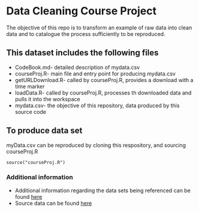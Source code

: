 # Data Cleaning Course Project

The objective of this repo is to transform an example of raw data into clean data and to catalogue the process sufficiently to be reproduced.

## This dataset includes the following files

* CodeBook.md- detailed description of mydata.csv
* courseProj.R- main file and entry point for producing mydata.csv
* getURLDownload.R- called by courseProj.R, provides a download with a time marker
* loadData.R- called by courseProj.R, processes th downloaded data and pulls it into the workspace
* mydata.csv- the objective of this repository, data produced by this source code

## To produce data set

myData.csv can be reproduced by cloning this respository, and sourcing courseProj.R

```
source("courseProj.R")
```

### Additional information

* Additional information regarding the data sets being referenced can be found [here](http://archive.ics.uci.edu/ml/datasets/Human+Activity+Recognition+Using+Smartphones)
* Source data can be found [here](https://d396qusza40orc.cloudfront.net/getdata%2Fprojectfiles%2FUCI%20HAR%20Dataset.zip)
